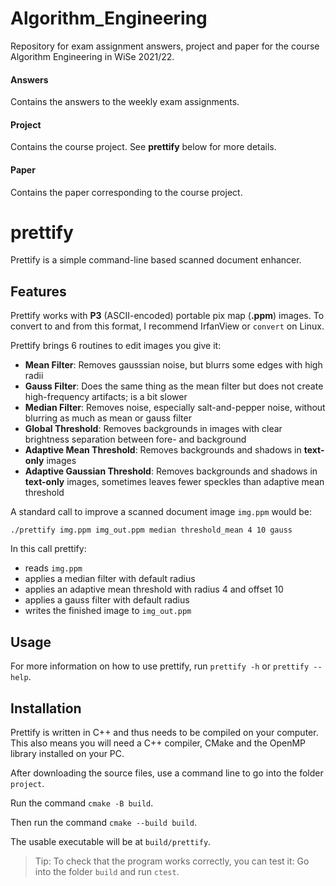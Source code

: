 # Algorithm_Engineering

Repository for exam assignment answers, project and paper for the course Algorithm Engineering in WiSe 2021/22.

#### Answers
Contains the answers to the weekly exam assignments.

#### Project
Contains the course project. See **prettify** below for more details.

#### Paper
Contains the paper corresponding to the course project.


# prettify
Prettify is a simple command-line based scanned document enhancer.

## Features
Prettify works with **P3** (ASCII-encoded) portable pix map (**.ppm**) images. To convert to and from this format, I recommend IrfanView or `convert` on Linux.

Prettify brings 6 routines to edit images you give it:
- **Mean Filter**: Removes gausssian noise, but blurrs some edges with high radii
- **Gauss Filter**: Does the same thing as the mean filter but does not create high-frequency artifacts; is a bit slower
- **Median Filter**: Removes noise, especially salt-and-pepper noise, without blurring as much as mean or gauss filter
- **Global Threshold**: Removes backgrounds in images with clear brightness separation between fore- and background
- **Adaptive Mean Threshold**: Removes backgrounds and shadows in **text-only** images
- **Adaptive Gaussian Threshold**: Removes backgrounds and shadows in **text-only** images, sometimes leaves fewer speckles than adaptive mean threshold

A standard call to improve a scanned document image `img.ppm` would be:
```
./prettify img.ppm img_out.ppm median threshold_mean 4 10 gauss
``` 

In this call prettify:
- reads `img.ppm`
- applies a median filter with default radius
- applies an adaptive mean threshold with radius 4 and offset 10
- applies a gauss filter with default radius
- writes the finished image to `img_out.ppm`


## Usage
For more information on how to use prettify, run `prettify -h` or `prettify --help`.

## Installation
Prettify is written in C++ and thus needs to be compiled on your computer. This also means you will need a C++ compiler, CMake and the OpenMP library installed on your PC.

After downloading the source files, use a command line to go into the folder `project`.

Run the command `cmake -B build`.

Then run the command `cmake --build build`.

The usable executable will be at `build/prettify`.

> Tip: To check that the program works correctly, you can test it:
> Go into the folder `build` and run `ctest`.